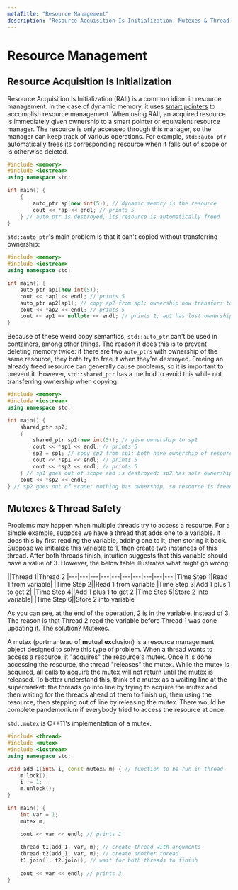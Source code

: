 ```yaml
---
metaTitle: "Resource Management"
description: "Resource Acquisition Is Initialization, Mutexes & Thread Safety"
---
```


# Resource Management




## Resource Acquisition Is Initialization


Resource Acquisition Is Initialization (RAII) is a common idiom in resource management. In the case of dynamic memory, it uses [smart pointers](http://stackoverflow.com/documentation/c%2B%2B/509/smart-pointers#t=201612210638370818186) to accomplish resource management. When using RAII, an acquired resource is immediately given ownership to a smart pointer or equivalent resource manager. The resource is only accessed through this manager, so the manager can keep track of various operations. For example, `std::auto_ptr` automatically frees its corresponding resource when it falls out of scope or is otherwise deleted.

```cpp
#include <memory>
#include <iostream>
using namespace std;

int main() {
    {
        auto_ptr ap(new int(5)); // dynamic memory is the resource
        cout << *ap << endl; // prints 5
    } // auto_ptr is destroyed, its resource is automatically freed
}

```

`std::auto_ptr`'s main problem is that it can't copied without transferring ownership:

```cpp
#include <memory>
#include <iostream>
using namespace std;

int main() {
    auto_ptr ap1(new int(5));
    cout << *ap1 << endl; // prints 5
    auto_ptr ap2(ap1); // copy ap2 from ap1; ownership now transfers to ap2
    cout << *ap2 << endl; // prints 5
    cout << ap1 == nullptr << endl; // prints 1; ap1 has lost ownership of resource
}

```

Because of these weird copy semantics, `std::auto_ptr` can't be used in containers, among other things. The reason it does this is to prevent deleting memory twice: if there are two `auto_ptrs` with ownership of the same resource, they both try to free it when they're destroyed. Freeing an already freed resource can generally cause problems, so it is important to prevent it. However, `std::shared_ptr` has a method to avoid this while not transferring ownership when copying:

```cpp
#include <memory>
#include <iostream>
using namespace std;

int main() {
    shared_ptr sp2;
    {
        shared_ptr sp1(new int(5)); // give ownership to sp1
        cout << *sp1 << endl; // prints 5
        sp2 = sp1; // copy sp2 from sp1; both have ownership of resource
        cout << *sp1 << endl; // prints 5
        cout << *sp2 << endl; // prints 5
    } // sp1 goes out of scope and is destroyed; sp2 has sole ownership of resource
    cout << *sp2 << endl;        
} // sp2 goes out of scope; nothing has ownership, so resource is freed

```



## Mutexes & Thread Safety


Problems may happen when multiple threads try to access a resource. For a simple example, suppose we have a thread that adds one to a variable. It does this by first reading the variable, adding one to it, then storing it back. Suppose we initialize this variable to 1, then create two instances of this thread. After both threads finish, intuition suggests that this variable should have a value of 3. However, the below table illustrates what might go wrong:

||Thread 1|Thread 2
|---|---|---|---|---|---|---|---|---|---
|Time Step 1|Read 1 from variable|
|Time Step 2||Read 1 from variable
|Time Step 3|Add 1 plus 1 to get 2|
|Time Step 4||Add 1 plus 1 to get 2
|Time Step 5|Store 2 into variable|
|Time Step 6||Store 2 into variable

As you can see, at the end of the operation, 2 is in the variable, instead of 3. The reason is that Thread 2 read the variable before Thread 1 was done updating it. The solution? Mutexes.

A mutex (portmanteau of **mut**ual **ex**clusion) is a resource management object designed to solve this type of problem. When a thread wants to access a resource, it "acquires" the resource's mutex. Once it is done accessing the resource, the thread "releases" the mutex. While the mutex is acquired, all calls to acquire the mutex will not return until the mutex is released. To better understand this, think of a mutex as a waiting line at the supermarket: the threads go into line by trying to acquire the mutex and then waiting for the threads ahead of them to finish up, then using the resource, then stepping out of line by releasing the mutex. There would be complete pandemonium if everybody  tried to access the resource at once.

`std::mutex` is C++11's implementation of a mutex.

```cpp
#include <thread>
#include <mutex>
#include <iostream>
using namespace std;

void add_1(int& i, const mutex& m) { // function to be run in thread
    m.lock();
    i += 1;
    m.unlock();
}

int main() {
    int var = 1;
    mutex m;

    cout << var << endl; // prints 1
    
    thread t1(add_1, var, m); // create thread with arguments
    thread t2(add_1, var, m); // create another thread
    t1.join(); t2.join(); // wait for both threads to finish
    
    cout << var << endl; // prints 3
}

```

